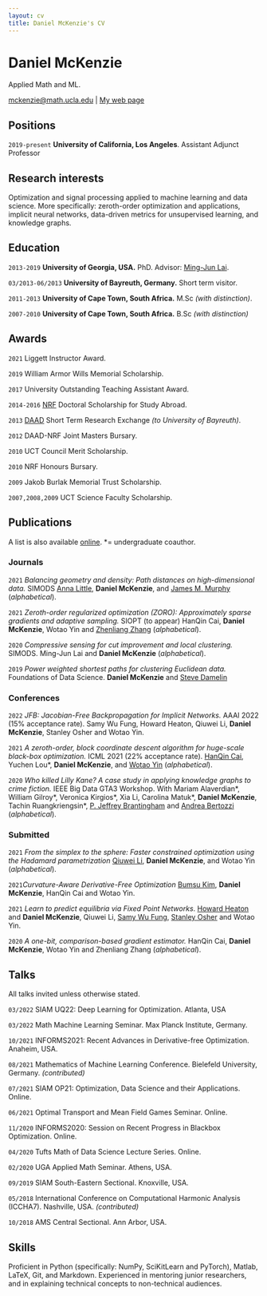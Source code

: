 ```yaml
---
layout: cv
title: Daniel McKenzie's CV
---
```

# Daniel McKenzie
Applied Math and ML.

<div id="webaddress">
<a href="mckenzie@math.ucla.edu">mckenzie@math.ucla.edu</a>
| <a href="https://danielmckenzie.github.io">My web page</a>
</div>


## Positions

`2019-present`  __University of California, Los Angeles__. Assistant Adjunct Professor <!--(i.e. postdoc).-->


## Research interests

Optimization and signal processing applied to machine learning and data science. More specifically: zeroth-order optimization and applications, implicit neural networks, data-driven metrics for unsupervised learning, and knowledge graphs.


## Education

`2013-2019` __University of Georgia, USA.__ PhD. Advisor: <a href = "https://en.wikipedia.org/wiki/Ming-Jun_Lai">Ming-Jun Lai</a>. <!--Dissertation title: *Efficient graph clustering algorithms using compressive sensing*-->

`03/2013-06/2013` __University of Bayreuth, Germany.__ Short term visitor. <!---Host: [Fabrizio Catanese](https://scholar.google.com/citations?hl=en&user=pHmYiMUAAAAJ&view_op=list_works&sortby=pubdate)--->

`2011-2013`
__University of Cape Town, South Africa.__ M.Sc *(with distinction)*.
<!--Advisors: Ken Hughes, Rob Martin.
Thesis title: On uniformization of compact Kahler manifolds with negative first Chern class by bounded symmetric domains.-->

`2007-2010`
__University of Cape Town, South Africa.__ B.Sc *(with distinction)*



## Awards

`2021` Liggett Instructor Award.

`2019` William Armor Wills Memorial Scholarship.

`2017` University Outstanding Teaching Assistant Award.

`2014-2016` [NRF](https://en.wikipedia.org/wiki/National_Research_Foundation_(South_Africa)) Doctoral Scholarship for Study Abroad.

`2013` [DAAD](https://en.wikipedia.org/wiki/German_Academic_Exchange_Service) Short Term Research Exchange *(to University of Bayreuth)*.

`2012` DAAD-NRF Joint Masters Bursary.

`2010` UCT Council Merit Scholarship.

`2010` NRF Honours Bursary.

`2009` Jakob Burlak Memorial Trust Scholarship.

`2007,2008,2009` UCT Science Faculty Scholarship.



## Publications

 A list is also available [online](https://scholar.google.ca/citations?user=kP12IskAAAAJ&hl=en). *= undergraduate coauthor.

### Journals

`2021` *Balancing geometry and density: Path distances on high-dimensional data.* SIMODS [Anna Little](https://www.anna-little.com/), **Daniel McKenzie**, and [James M. Murphy](https://jmurphy.math.tufts.edu/) (*alphabetical*).

`2021` *Zeroth-order regularized optimization (ZORO): Approximately sparse gradients and adaptive sampling.* SIOPT (to appear) HanQin Cai, **Daniel McKenzie**, Wotao Yin and [Zhenliang Zhang](https://scholar.google.com/citations?user=4uHZTJoAAAAJ&hl=en) (*alphabetical*).

`2020` *Compressive sensing for cut improvement and local clustering.* SIMODS. Ming-Jun Lai and **Daniel McKenzie** (*alphabetical*).

`2019` *Power weighted shortest paths for clustering Euclidean data.* Foundations of Data Science. **Daniel McKenzie** and [Steve Damelin](http://www-personal.umich.edu/~damelin/)

### Conferences

`2022` *JFB: Jacobian-Free Backpropagation for Implicit Networks.* AAAI 2022 (15% acceptance rate). Samy Wu Fung, Howard Heaton, Qiuwei Li, **Daniel McKenzie**, Stanley Osher and Wotao Yin.

`2021` *A zeroth-order, block coordinate descent algorithm for huge-scale black-box optimization.* ICML 2021 (22% acceptance rate). [HanQin Cai](https://www.math.ucla.edu/~hqcai/), Yuchen Lou\*, **Daniel McKenzie**, and [Wotao Yin](https://en.wikipedia.org/wiki/Wotao_Yin) (*alphabetical*).

`2020` *Who killed Lilly Kane? A case study in applying knowledge graphs to crime fiction.* IEEE Big Data GTA3 Workshop. With Mariam Alaverdian\*, William Gilroy\*, Veronica Kirgios\*, Xia Li, Carolina Matuk\*, **Daniel McKenzie**, Tachin Ruangkriengsin\*, [P. Jeffrey Brantingham](http://paleo.sscnet.ucla.edu/) and [Andrea Bertozzi](https://en.wikipedia.org/wiki/Andrea_Bertozzi) (*alphabetical*).

### Submitted

`2021` *From the simplex to the sphere: Faster constrained optimization using the Hadamard parametrization* [Qiuwei Li](https://www.math.ucla.edu/~qiuweili/), **Daniel McKenzie**, and Wotao Yin (*alphabetical*).

`2021`*Curvature-Aware Derivative-Free Optimization* [Bumsu Kim](https://www.bumsu.kim/), **Daniel McKenzie**, HanQin Cai and Wotao Yin.

`2021` *Learn to predict equilibria via Fixed Point Networks*. [Howard Heaton](https://howardheaton.tech/) and **Daniel McKenzie**, Qiuwei Li, [Samy Wu Fung](https://sites.google.com/site/samywufung/), [Stanley Osher](https://en.wikipedia.org/wiki/Stanley_Osher) and Wotao Yin.

`2020` *A one-bit, comparison-based gradient estimator.* HanQin Cai, **Daniel McKenzie**, Wotao Yin and Zhenliang Zhang (*alphabetical*).


## Talks

All talks invited unless otherwise stated.

`03/2022` SIAM UQ22: Deep Learning for Optimization. Atlanta, USA

`03/2022` Math Machine Learning Seminar. Max Planck Institute, Germany.  

`10/2021` INFORMS2021: Recent Advances in Derivative-free Optimization. Anaheim, USA.

`08/2021` Mathematics of Machine Learning Conference. Bielefeld University, Germany. *(contributed)*

`07/2021` SIAM OP21: Optimization, Data Science and their Applications. Online.

`06/2021` Optimal Transport and Mean Field Games Seminar. Online.

`11/2020` INFORMS2020: Session on Recent Progress in Blackbox Optimization. Online.  

`04/2020` Tufts Math of Data Science Lecture Series. Online.

`02/2020` UGA Applied Math Seminar. Athens, USA.

`09/2019` SIAM South-Eastern Sectional. Knoxville, USA.

`05/2018` International Conference on Computational Harmonic Analysis (ICCHA7). Nashville, USA. *(contributed)*

`10/2018` AMS Central Sectional. Ann Arbor, USA.

<!--
## Teaching

`2021-present` Math 151BH: Honors Applied Numerical Methods II, UCLA. *(Taught twice. I also co-developed this course).*

`2021-present` Math 151AH: Honors Applied Numerical Methods I, UCLA. *(Taught twice. I also co-developed this course).*

`2020-present` Math 118: Mathematical Methods of Data Theory, UCLA. *(Taught four times. I also co-developed this course).*

`2020` Math 170S: Statistics, UCLA.

`2019` Math 151A: Applied Numerical Methods I, UCLA.

`2019` Math 32A: Calculus III, UCLA.

`2015-2019` Math2250: Calculus I, UGA. *(taught three times).*

`2014-2018` Math1113: Precalculus, UGA. *(taught six times).*
-->

## Skills

Proficient in Python (specifically: NumPy, SciKitLearn and PyTorch), Matlab, LaTeX, Git, and Markdown. Experienced in mentoring junior researchers, and in explaining technical concepts to non-technical audiences.

<!--### Footer

Last updated: July 2021 -->
